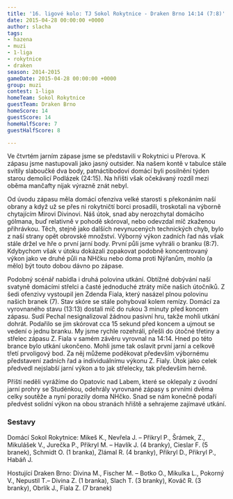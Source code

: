 ```yaml
---
title: '16. ligové kolo: TJ Sokol Rokytnice - Draken Brno 14:14 (7:8)'
date: 2015-04-28 00:00:00 +0000
author: slacha
tags:
- hazena
- muzi
- 1-liga
- rokytnice
- draken
season: 2014-2015
gameDate: 2015-04-28 00:00:00 +0000
group: muzi
contest: 1-liga
homeTeam: Sokol Rokytnice
guestTeam: Draken Brno
homeScore: 14
guestScore: 14
homeHalfScore: 7
guestHalfScore: 8

---
```

Ve čtvrtém jarním zápase jsme se představili v Rokytnici u Přerova. K zápasu jsme nastupovali jako jasný outsider. Na našem kontě v tabulce stále svítily slaboučké dva body, patnáctibodoví domácí byli posilnění týden starou demolicí Podlázek (24:15). Na hřišti však očekávaný rozdíl mezi oběma mančafty nijak výrazně znát nebyl.

Od úvodu zápasu měla domácí ofenziva velké starosti s překonáním naší obrany a když už se přes ni rokytničtí borci prosadili, troskotali na výborně chytajícím Mirovi Divinovi. Náš útok, snad aby nerozchytal domácího gólmana, buď relativně v pohodě skóroval, nebo odevzdal míč zkaženou přihrávkou. Těch, stejně jako dalších nevynucených technických chyb, bylo z naší strany opět obrovské množství. Výborný výkon zadních řad nás však stále držel ve hře o první jarní body. První půli jsme vyhráli o branku (8:7). Kdybychom však v útoku dokázali zopakovat podobně koncentrovaný výkon jako ve druhé půli na NHčku nebo doma proti Nýřanům, mohlo (a mělo) být touto dobou dávno po zápase.

Podobný scénář nabídla i druhá polovina utkání. Obtížné dobývání naší svatyně domácími střelci a časté jednoduché ztráty míče našich útočníků. Z šedi ofenzivy vystoupil jen Zdenda Fiala, který nasázel plnou polovinu našich branek (7). Stav skóre se stále pohyboval kolem remízy. Domácí za vyrovnaného stavu (13:13) dostali míč do rukou 3 minuty před koncem zápasu. Sudí Pechal nesignalizoval žádnou pasivní hru, takže mohli utkání dohrát. Podařilo se jim skórovat cca 15 sekund před koncem a ujmout se vedení o jednu branku. My jsme rychle rozehráli, přešli do útočné třetiny a střelec zápasu Z. Fiala v samém závěru vyrovnal na 14:14. Hned po této brance bylo utkání ukončeno. Mohli jsme tak oslavit první jarní a celkově třetí prvoligový bod. Za něj můžeme poděkovat především výbornému představení zadních řad a individuálnímu výkonu Z. Fialy. Útok jako celek předvedl nejslabší jarní výkon a to jak střelecky, tak především herně.

Příští neděli vyrážíme do Opatovic nad Labem, které se oklepaly z úvodní jarní prohry se Studénkou, odehrály vyrovnané zápasy s prvními dvěma celky soutěže a nyní porazily doma NHčko. Snad se nám konečně podaří předvést solidní výkon na obou stranách hřiště a sehrajeme zajímavé utkání.

### Sestavy 

Domácí Sokol Rokytnice: Mikeš K., Nevřela J. – Přikryl P., Šrámek, Z., Mikulášek V., Jurečka P., Přikryl M. – Havlík J. (4 branky), Cieslar F. (5 branek), Schmidt O. (1 branka), Zlámal R. (4 branky), Přikryl D., Přikryl P., Habáň J.

Hostující Draken Brno: Divina M., Fischer M. – Botko O., Mikulka L., Pokorný V., Nepustil T.– Divina Z. (1 branka), Slach T. (3 branky), Kováč R. (3 branky), Obrlík J., Fiala Z. (7 branek)
